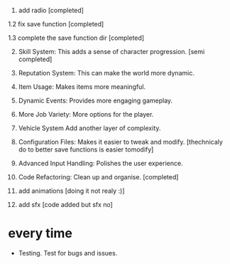 
1. add radio [completed] 

1.2 fix save function [completed]

1.3 complete the save function dir  [completed]

2. Skill System: This adds a sense of character progression. [semi completed]

3. Reputation System: This can make the world more dynamic.

4. Item Usage: Makes items more meaningful.

5. Dynamic Events: Provides more engaging gameplay.

6. More Job Variety: More options for the player.

7. Vehicle System Add another layer of complexity.

8. Configuration Files: Makes it easier to tweak and modify. [thechnicaly do to better save functions is easier tomodify]

9. Advanced Input Handling: Polishes the user experience.

10. Code Refactoring: Clean up and organise. [completed]

11. add animations [doing it not realy :)]

12. add sfx [code added but sfx no] 

# every time
 
- Testing. Test for bugs and issues.
    
    
